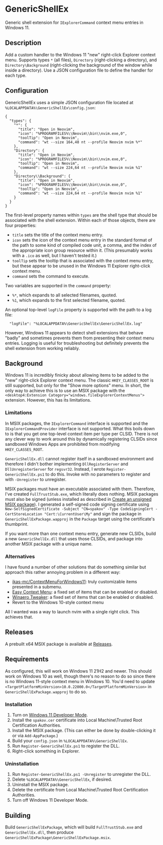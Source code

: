 # GenericShellEx
Generic shell extension for `IExplorerCommand` context menu entries in
Windows 11.

## Description
Add a custom handler to the Windows 11 "new" right-click Explorer context menu.
Supports types `*` (all files), `Directory` (right-clicking a directory), and
`Directory\Background` (right-clicking the background of the window while
inside a directory). Use a JSON configuration file to define the handler for
each type.

## Configuration
GenericShellEx uses a simple JSON configuration file located at
`%LOCALAPPDATA%\GenericShellEx\config.json`:

```
{
  "types": {
    "*": {
      "title": "Open in Neovim",
      "icon": "%PROGRAMFILES%\\Neovim\\bin\\nvim.exe,0",
      "toolTip": "Open in Neovim",
      "command": "wt --size 164,48 nt --profile Neovim nvim %*"
    },
    "Directory": {
      "title": "Open in Neovim",
      "icon": "%PROGRAMFILES%\\Neovim\\bin\\nvim.exe,0",
      "toolTip": "Open in Neovim",
      "command": "wt --size 224,64 nt --profile Neovim nvim %1"
    },
    "Directory\\Background": {
      "title": "Open in Neovim",
      "icon": "%PROGRAMFILES%\\Neovim\\bin\\nvim.exe,0",
      "toolTip": "Open in Neovim",
      "command": "wt --size 224,64 nt --profile Neovim nvim %1"
    }
  }
}
```

The first-level property names within `types` are the shell type that should be
associated with the shell extension. Within each of those objects, there are
four properties:
- `title` sets the title of the context menu entry.
- `icon` sets the icon of the context menu entry in the standard format of the
  path to some kind of compiled code unit, a comma, and the index of the
  appropriate icon group resource within it. (This presumably works with a
  `.ico` as well, but I haven't tested it.)
- `toolTip` sets the tooltip that is associated with the context menu entry,
  but these appear to be unused in the Windows 11 Explorer right-click context
  menu.
- `command` sets the command to execute.

Two variables are supported in the `command` property:
- `%*`, which expands to all selected filenames, quoted.
- `%1`, which expands to the first selected filename, quoted.

An optional top-level `logFile` property is supported with the path to a log
file:

```
  "logFile": "%LOCALAPPDATA%\GenericShellEx\GenericShellEx.log"
```

However, Windows 11 appears to detect shell extensions that behave "badly" and
sometimes prevents them from presenting their context menu entries. Logging is
useful for troubleshooting but definitely prevents the shell extension from
working reliably.

## Background
Windows 11 is incredibly finicky about allowing items to be added to the "new"
right-click Explorer context menu. The classic `HKEY_CLASSES_ROOT` is still
supported, but only for the "Show more options" menu. In short, the only way to
achieve this is to use an MSIX package with the `<desktop4:Extension
Category="windows.fileExplorerContextMenus">` extension. However, this has
its limitations.

### Limitations
In MSIX packages, the `IExplorerCommand` interface is supported and the
`IExplorerCommandProvider` interface is not supported. What this boils down to
is that you get one top-level context item per type per CLSID. There is not any
clever way to work around this by dynamically registering CLSIDs since
sandboxed Windows Apps are prohibited from modifying `HKEY_CLASSES_ROOT`.

`GenericShellEx.dll` cannot register itself in a sandboxed environment and
therefore I didn't bother implementing `DllRegisterServer` and
`DllUnregisterServer` for `regsvr32`. Instead, I wrote
`Register-GenericShellEx.ps1` to do this. Invoke with no parameters to register
and with `-Unregister` to unregister.

MSIX packages must have an executable associated with them. Therefore, I've
created `FullTrustStub.exe`, which literally does nothing. MSIX packages must
also be signed (unless installed as described in [Create an unsigned MSIX
package](https://learn.microsoft.com/en-us/windows/msix/package/unsigned-package)).
I generated a self-signed code signing certificate using
`New-SelfSignedCertificate -Subject "CN=spakov" -Type CodeSigningCert
-CertStoreLocation "Cert:\CurrentUser\My"` and sign the package in
`GenericShellExPackage.wapproj` in the `Package` target using the certificate's
thumbprint.

If you want more than one context menu entry, generate new CLSIDs, build a new
`GenericShellEx.dll` that uses those CLSIDs, and package into another MSIX
package with a unique name.

### Alternatives
I have found a number of other solutions that do something similar but approach
this rather annoying problem in a different way:

- [ikas-mc/ContextMenuForWindows11](https://github.com/ikas-mc/ContextMenuForWindows11):
truly customizable items presented in a submenu.
- [Easy Context Menu](https://www.sordum.org/7615/easy-context-menu-v1-6/): a
fixed set of items that can be enabled or disabled.
- [Winaero Tweaker](https://winaerotweaker.com/): a fixed set of items that can
be enabled or disabled.
- Revert to the Windows 10-style context menu

All I wanted was a way to launch nvim with a single right click. This achieves
that.

## Releases
A prebuilt x64 MSIX package is available at [Releases](https://github.com/spakov/GenericShellEx/releases).

## Requirements
As configured, this will work on Windows 11 21H2 and newer. This should work on
Windows 10 as well, though there's no reason to do so since there is no Windows
11-style context menu in Windows 10. You'd need to update
`<TargetPlatformMinVersion>10.0.22000.0</TargetPlatformMinVersion>` in
`GenericShellExPackage.wapproj` to do so.

### Installation
1. Turn on [Windows 11 Developer Mode](https://learn.microsoft.com/en-us/windows/apps/get-started/enable-your-device-for-development).
2. Install the `spakov.cer` certificate into Local Machine\Trusted Root
   Certification Authorities.
3. Install the MSIX package. (This can either be done by double-clicking it or
   via `Add-AppPackage`.)
4. Build your `config.json` in `%LOCALAPPDATA%\GenericShellEx`.
5. Run `Register-GenericShellEx.ps1` to register the DLL.
6. Right-click something in Explorer.

### Uninstallation
1. Run `Register-GenericShellEx.ps1 -Unregister` to unregister the DLL.
2. Delete `%LOCALAPPDATA%\GenericShellEx`, if desired.
3. Uninstall the MSIX package.
4. Delete the certificate from Local Machine\Trusted Root Certification
   Authorities.
5. Turn off Windows 11 Developer Mode.

## Building
Build `GenericShellExPackage`, which will build `FullTrustStub.exe` and
`GenericShellEx.dll`, then produce
`GenericShellExPackage\GenericShellExPackage.msix`.
